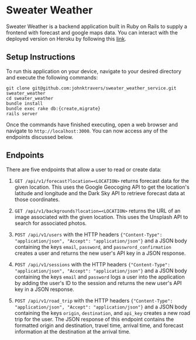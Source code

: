 # Sweater Weather

Sweater Weather is a backend application built in Ruby on Rails to supply a frontend with forecast and google maps data. You can interact with the deployed version on Heroku by following this [link](https://sweater-weather-jtravers.herokuapp.com/api/v1/forecast?location=denver,co).

## Setup Instructions

To run this application on your device, navigate to your desired directory and execute the following commands:

```
git clone git@github.com:johnktravers/sweater_weather_service.git sweater_weather
cd sweater_weather
bundle install
bundle exec rake db:{create,migrate}
rails server
```

Once the commands have finished executing, open a web browser and navigate to `http://localhost:3000`. You can now access any of the endpoints discussed below.

## Endpoints

There are five endpoints that allow a user to read or create data:

1. `GET /api/v1/forecast?location=<LOCATION>` returns forecast data for the given location. This uses the Google Geocoging API to get the location's latitude and longitude and the Dark Sky API to retrieve forecast data at those coordinates.

2. `GET /api/v1/backgrounds?location=<LOCATION>` returns the URL of an image associated with the given location. This uses the Unsplash API to search for associated photos.

3. `POST /api/v1/users` with the HTTP headers `{"Content-Type": "application/json", "Accept": "application/json"}` and a JSON body containing the keys `email`, `password`, and `passwrord_confirmation` creates a user and returns the new user's API key in a JSON response.

4. `POST /api/v1/sessions` with the HTTP headers `{"Content-Type": "application/json", "Accept": "application/json"}` and a JSON body containing the keys `email` and `password` logs a user into the application by adding the user's ID to the session and returns the new user's API key in a JSON response.

5. `POST /api/v1/road_trip` with the HTTP headers `{"Content-Type": "application/json", "Accept": "application/json"}` and a JSON body containing the keys `origin`, `destination`, and `api_key` creates a new road trip for the user. The JSON response of this endpoint contains the formatted origin and destination, travel time, arrival time, and forecast information at the destination at the arrival time.
